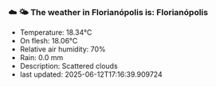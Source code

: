 ### ☁️ 🌤️  The weather in Florianópolis is: Florianópolis

- Temperature: 18.34°C
- On flesh: 18.06°C
- Relative air humidity: 70%
- Rain: 0.0 mm
- Description: Scattered clouds
- last updated: 2025-06-12T17:16:39.909724
